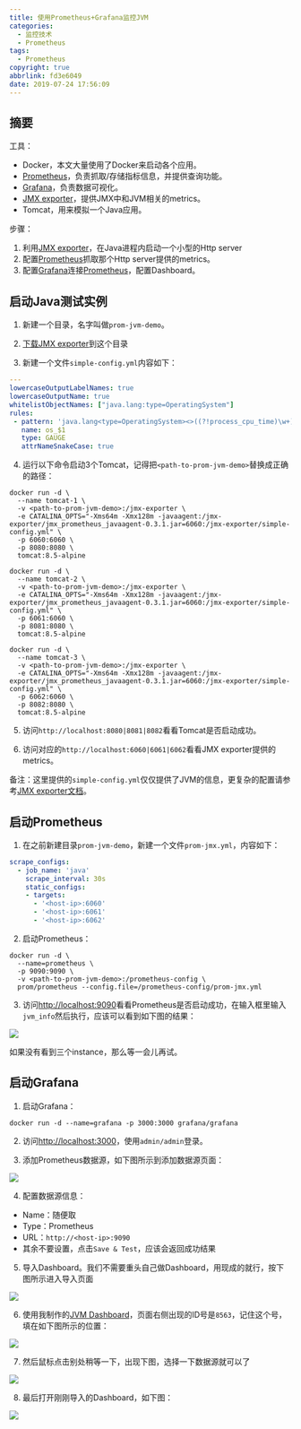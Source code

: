 ```yaml
---
title: 使用Prometheus+Grafana监控JVM
categories:
  - 监控技术
  - Prometheus
tags:
  - Prometheus
copyright: true
abbrlink: fd3e6049
date: 2019-07-24 17:56:09
---
```


## 摘要

工具：

- Docker，本文大量使用了Docker来启动各个应用。
- [Prometheus](https://prometheus.io/)，负责抓取/存储指标信息，并提供查询功能。
- [Grafana](https://grafana.com/)，负责数据可视化。
- [JMX exporter](https://github.com/prometheus/jmx_exporter)，提供JMX中和JVM相关的metrics。
- Tomcat，用来模拟一个Java应用。

步骤：

1. 利用[JMX exporter](https://github.com/prometheus/jmx_exporter)，在Java进程内启动一个小型的Http server
2. 配置[Prometheus](https://prometheus.io/)抓取那个Http server提供的metrics。
3. 配置[Grafana](https://grafana.com/)连接[Prometheus](https://prometheus.io/)，配置Dashboard。

<!--more-->

## 启动Java测试实例

1) 新建一个目录，名字叫做`prom-jvm-demo`。

2) [下载JMX exporter](https://repo1.maven.org/maven2/io/prometheus/jmx/jmx_prometheus_javaagent/0.3.1/jmx_prometheus_javaagent-0.3.1.jar)到这个目录

3) 新建一个文件`simple-config.yml`内容如下：

```yaml
---
lowercaseOutputLabelNames: true
lowercaseOutputName: true
whitelistObjectNames: ["java.lang:type=OperatingSystem"]
rules:
 - pattern: 'java.lang<type=OperatingSystem><>((?!process_cpu_time)\w+):'
   name: os_$1
   type: GAUGE
   attrNameSnakeCase: true
```

4) 运行以下命令启动3个Tomcat，记得把`<path-to-prom-jvm-demo>`替换成正确的路径：

```shell
docker run -d \
  --name tomcat-1 \
  -v <path-to-prom-jvm-demo>:/jmx-exporter \
  -e CATALINA_OPTS="-Xms64m -Xmx128m -javaagent:/jmx-exporter/jmx_prometheus_javaagent-0.3.1.jar=6060:/jmx-exporter/simple-config.yml" \
  -p 6060:6060 \
  -p 8080:8080 \
  tomcat:8.5-alpine

docker run -d \
  --name tomcat-2 \
  -v <path-to-prom-jvm-demo>:/jmx-exporter \
  -e CATALINA_OPTS="-Xms64m -Xmx128m -javaagent:/jmx-exporter/jmx_prometheus_javaagent-0.3.1.jar=6060:/jmx-exporter/simple-config.yml" \
  -p 6061:6060 \
  -p 8081:8080 \
  tomcat:8.5-alpine

docker run -d \
  --name tomcat-3 \
  -v <path-to-prom-jvm-demo>:/jmx-exporter \
  -e CATALINA_OPTS="-Xms64m -Xmx128m -javaagent:/jmx-exporter/jmx_prometheus_javaagent-0.3.1.jar=6060:/jmx-exporter/simple-config.yml" \
  -p 6062:6060 \
  -p 8082:8080 \
  tomcat:8.5-alpine
```

5) 访问`http://localhost:8080|8081|8082`看看Tomcat是否启动成功。

6) 访问对应的`http://localhost:6060|6061|6062`看看JMX exporter提供的metrics。

备注：这里提供的`simple-config.yml`仅仅提供了JVM的信息，更复杂的配置请参考[JMX exporter文档](https://github.com/prometheus/jmx_exporter)。

## 启动Prometheus

1) 在之前新建目录`prom-jvm-demo`，新建一个文件`prom-jmx.yml`，内容如下：

```yaml
scrape_configs:
  - job_name: 'java'
    scrape_interval: 30s
    static_configs:
    - targets:
      - '<host-ip>:6060'
      - '<host-ip>:6061'
      - '<host-ip>:6062'
```

2) 启动Prometheus：

```shell
docker run -d \
  --name=prometheus \
  -p 9090:9090 \
  -v <path-to-prom-jvm-demo>:/prometheus-config \
  prom/prometheus --config.file=/prometheus-config/prom-jmx.yml
```

3) 访问[http://localhost:9090](http://localhost:9090/)看看Prometheus是否启动成功，在输入框里输入`jvm_info`然后执行，应该可以看到如下图的结果：

![](使用Prometheus-Grafana监控JVM/1.png)

如果没有看到三个instance，那么等一会儿再试。

## 启动Grafana

1) 启动Grafana：

```shell
docker run -d --name=grafana -p 3000:3000 grafana/grafana
```

2) 访问[http://localhost:3000](http://localhost:3000/)，使用`admin/admin`登录。

3) 添加Prometheus数据源，如下图所示到添加数据源页面：

![](使用Prometheus-Grafana监控JVM/2.png)

4) 配置数据源信息：

- Name：随便取
- Type：Prometheus
- URL：`http://<host-ip>:9090`
- 其余不要设置，点击`Save & Test`，应该会返回成功结果

5) 导入Dashboard。我们不需要重头自己做Dashboard，用现成的就行，按下图所示进入导入页面

![](使用Prometheus-Grafana监控JVM/3.png)

6) 使用我制作的[JVM Dashboard](https://grafana.com/dashboards/8563)，页面右侧出现的ID号是`8563`，记住这个号，填在如下图所示的位置：

![](使用Prometheus-Grafana监控JVM/4.png)

7) 然后鼠标点击别处稍等一下，出现下图，选择一下数据源就可以了

![](使用Prometheus-Grafana监控JVM/5.png)

8) 最后打开刚刚导入的Dashboard，如下图：

![](使用Prometheus-Grafana监控JVM/6.png)

